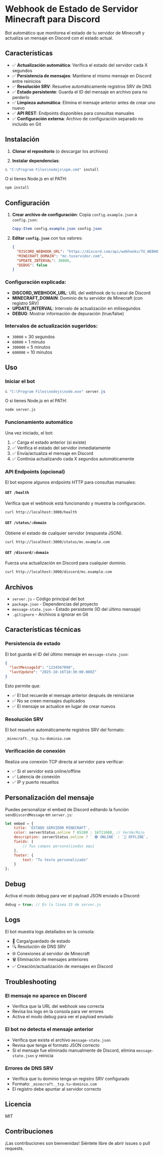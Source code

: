 # Webhook de Estado de Servidor Minecraft para Discord

Bot automático que monitorea el estado de tu servidor de Minecraft y actualiza un mensaje en Discord con el estado actual.

## Características

- ✅ **Actualización automática**: Verifica el estado del servidor cada X segundos
- ✅ **Persistencia de mensajes**: Mantiene el mismo mensaje en Discord entre reinicios
- ✅ **Resolución SRV**: Resuelve automáticamente registros SRV de DNS
- ✅ **Estado persistente**: Guarda el ID del mensaje en archivo para no perderlo
- ✅ **Limpieza automática**: Elimina el mensaje anterior antes de crear uno nuevo
- ✅ **API REST**: Endpoints disponibles para consultas manuales
- ✅ **Configuración externa**: Archivo de configuración separado no incluido en Git

## Instalación

1. **Clonar el repositorio** (o descargar los archivos)

2. **Instalar dependencias**:
```powershell
& "C:\Program Files\nodejs\npm.cmd" install
```

O si tienes Node.js en el PATH:
```bash
npm install
```

## Configuración

1. **Crear archivo de configuración**:
   Copia `config.example.json` a `config.json`:
   ```powershell
   Copy-Item config.example.json config.json
   ```

2. **Editar `config.json`** con tus valores:
   ```json
   {
     "DISCORD_WEBHOOK_URL": "https://discord.com/api/webhooks/TU_WEBHOOK_ID/TU_WEBHOOK_TOKEN",
     "MINECRAFT_DOMAIN": "mc.tuservidor.com",
     "UPDATE_INTERVAL": 30000,
     "DEBUG": false
   }
   ```

### Configuración explicada:
- **DISCORD_WEBHOOK_URL**: URL del webhook de tu canal de Discord
- **MINECRAFT_DOMAIN**: Dominio de tu servidor de Minecraft (con registro SRV)
- **UPDATE_INTERVAL**: Intervalo de actualización en milisegundos
- **DEBUG**: Mostrar información de depuración (true/false)

### Intervalos de actualización sugeridos:
- `30000` = 30 segundos
- `60000` = 1 minuto
- `300000` = 5 minutos
- `600000` = 10 minutos

## Uso

### Iniciar el bot

```powershell
& "C:\Program Files\nodejs\node.exe" server.js
```

O si tienes Node.js en el PATH:
```bash
node server.js
```

### Funcionamiento automático

Una vez iniciado, el bot:
1. ✅ Carga el estado anterior (si existe)
2. ✅ Verifica el estado del servidor inmediatamente
3. ✅ Envía/actualiza el mensaje en Discord
4. ✅ Continúa actualizando cada X segundos automáticamente

### API Endpoints (opcional)

El bot expone algunos endpoints HTTP para consultas manuales:

#### `GET /health`
Verifica que el webhook está funcionando y muestra la configuración.

```bash
curl http://localhost:3000/health
```

#### `GET /status/:domain`
Obtiene el estado de cualquier servidor (respuesta JSON).

```bash
curl http://localhost:3000/status/mc.example.com
```

#### `GET /discord/:domain`
Fuerza una actualización en Discord para cualquier dominio.

```bash
curl http://localhost:3000/discord/mc.example.com
```

## Archivos

- `server.js` - Código principal del bot
- `package.json` - Dependencias del proyecto
- `message-state.json` - Estado persistente (ID del último mensaje)
- `.gitignore` - Archivos a ignorar en Git

## Características técnicas

### Persistencia de estado

El bot guarda el ID del último mensaje en `message-state.json`:

```json
{
  "lastMessageId": "1234567890",
  "lastUpdate": "2025-10-16T10:30:00.000Z"
}
```

Esto permite que:
- ✅ El bot recuerde el mensaje anterior después de reiniciarse
- ✅ No se creen mensajes duplicados
- ✅ El mensaje se actualice en lugar de crear nuevos

### Resolución SRV

El bot resuelve automáticamente registros SRV del formato:
```
_minecraft._tcp.tu-dominio.com
```

### Verificación de conexión

Realiza una conexión TCP directa al servidor para verificar:
- ✅ Si el servidor está online/offline
- ✅ Latencia de conexión
- ✅ IP y puerto resueltos

## Personalización del mensaje

Puedes personalizar el embed de Discord editando la función `sendDiscordMessage` en `server.js`:

```javascript
let embed = {
    title: `ESTADO SERVIDOR MINECRAFT`,
    color: serverStatus.online ? 65280 : 16711680, // Verde/Rojo
    description: serverStatus.online ? ` 🟢 ONLINE` : `🔴 OFFLINE`,
    fields: [
        // Tus campos personalizados aquí
    ],
    footer: {
        text: "Tu texto personalizado"
    }
};
```

## Debug

Activa el modo debug para ver el payload JSON enviado a Discord:

```javascript
debug = true; // En la línea 15 de server.js
```

## Logs

El bot muestra logs detallados en la consola:
- 📂 Carga/guardado de estado
- 🔍 Resolución de DNS SRV
- 🌐 Conexiones al servidor de Minecraft
- 🗑️ Eliminación de mensajes anteriores
- ✅ Creación/actualización de mensajes en Discord

## Troubleshooting

### El mensaje no aparece en Discord
- Verifica que la URL del webhook sea correcta
- Revisa los logs en la consola para ver errores
- Activa el modo debug para ver el payload enviado

### El bot no detecta el mensaje anterior
- Verifica que exista el archivo `message-state.json`
- Revisa que tenga el formato JSON correcto
- Si el mensaje fue eliminado manualmente de Discord, elimina `message-state.json` y reinicia

### Errores de DNS SRV
- Verifica que tu dominio tenga un registro SRV configurado
- Formato: `_minecraft._tcp.tu-dominio.com`
- El registro debe apuntar al servidor correcto

## Licencia

MIT

## Contribuciones

¡Las contribuciones son bienvenidas! Siéntete libre de abrir issues o pull requests.

